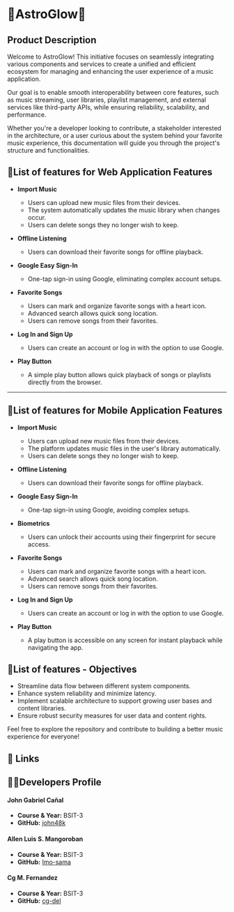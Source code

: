 # 🎵AstroGlow🎵

## Product Description  
Welcome to AstroGlow! This initiative focuses on seamlessly integrating various components and services to create a unified and efficient ecosystem for managing and enhancing the user experience of a music application.  

Our goal is to enable smooth interoperability between core features, such as music streaming, user libraries, playlist management, and external services like third-party APIs, while ensuring reliability, scalability, and performance.  

Whether you're a developer looking to contribute, a stakeholder interested in the architecture, or a user curious about the system behind your favorite music experience, this documentation will guide you through the project's structure and functionalities.  



## 📝List of features for Web Application Features  
- **Import Music**  
  - Users can upload new music files from their devices.  
  - The system automatically updates the music library when changes occur.  
  - Users can delete songs they no longer wish to keep.  

- **Offline Listening**  
  - Users can download their favorite songs for offline playback.  

- **Google Easy Sign-In**  
  - One-tap sign-in using Google, eliminating complex account setups.  

- **Favorite Songs**  
  - Users can mark and organize favorite songs with a heart icon.  
  - Advanced search allows quick song location.  
  - Users can remove songs from their favorites.  

- **Log In and Sign Up**  
  - Users can create an account or log in with the option to use Google.  

- **Play Button**  
  - A simple play button allows quick playback of songs or playlists directly from the browser.  

---

## 📝List of features for Mobile Application Features  
- **Import Music**  
  - Users can upload new music files from their devices.  
  - The platform updates music files in the user's library automatically.  
  - Users can delete songs they no longer wish to keep.  

- **Offline Listening**  
  - Users can download their favorite songs for offline playback.  

- **Google Easy Sign-In**  
  - One-tap sign-in using Google, avoiding complex setups.  

- **Biometrics**  
  - Users can unlock their accounts using their fingerprint for secure access.  

- **Favorite Songs**  
  - Users can mark and organize favorite songs with a heart icon.  
  - Advanced search allows quick song location.  
  - Users can remove songs from their favorites.  

- **Log In and Sign Up**  
  - Users can create an account or log in with the option to use Google.  

- **Play Button**  
  - A play button is accessible on any screen for instant playback while navigating the app.  

## 📝List of features - Objectives  
- Streamline data flow between different system components.  
- Enhance system reliability and minimize latency.  
- Implement scalable architecture to support growing user bases and content libraries.  
- Ensure robust security measures for user data and content rights.  

Feel free to explore the repository and contribute to building a better music experience for everyone!  



## 🔗 Links

<!-- - [Figma] (https://www.figma.com/design/puqaUlMTznwdG5uTKPoPAP/IT342?node-id=0-1&t=ZkXVjLunc23z2BZm-1)
- [ClickUp] (https://app.clickup.com/9016724751/v/s/90162662327)
- [Diagrams] (https://drive.google.com/file/d/1zkfdnZg_mxy_cdmbxZGZMqQudcnYx7mH/view?usp=sharing)
- [SRS] (https://cebuinstituteoftechnology-my.sharepoint.com/:w:/g/personal/allenluis_mangoroban_cit_edu/Ecw2LrpiV8ROieKj0R3iVnwBfk2hTVy2F8NpNkhAccZNNQ?e=x8hCb7) -->




## 👨‍💻Developers Profile  


#### John Gabriel Cañal  
- **Course & Year:** BSIT-3  
- **GitHub:** [john48k](https://github.com/john48k)  

#### Allen Luis S. Mangoroban  
- **Course & Year:** BSIT-3  
- **GitHub:** [Imo-sama](https://github.com/Imo-sama)  

#### Cg M. Fernandez  
- **Course & Year:** BSIT-3  
- **GitHub:** [cg-del](https://github.com/cg-del)  
